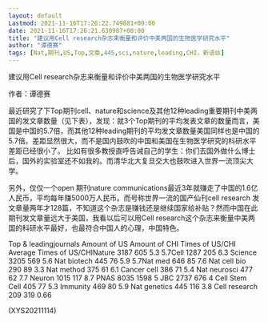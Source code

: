 ```yaml
---
layout: default
Lastmod: 2021-11-16T17:26:22.749881+00:00
date: 2021-11-16T17:26:21.630987+00:00
title: "建议用Cell research杂志来衡量和评价中美两国的生物医学研究水平"
author: "谭德赛"
tags: [Nat,期刊,US,Top,文章,445,sci,nature,leading,CHI，新语丝]
---
```


建议用Cell research杂志来衡量和评价中美两国的生物医学研究水平

作者：谭德赛

最近研究了下Top期刊cell、nature和science及其他12种leading重要期刊中美两国的发文章数量（见下表），发现：就3个Top期刊的平均发表文章的数量而言，美国是中国的5.7倍，而其他12种leading期刊的平均发文章数量美国同样也是中国的5.7倍。差距显然很大，而不是国内鼓吹的中国和美国在生物医学研究的科研水平差距已经很小了。 比如有很多教授直呼告诫自己的学生：你们去国外做什么博士后，国外的实验室还不如我的。而清华北大复旦交大也鼓吹进入世界一流顶尖大学。

另外，仅仅一个open 期刊nature communications最近3年就赚走了中国的1.6亿人民币，平均每年赚5000万人民币。而号称世界一流的国产仙刊cell research 发文章量两年才128篇，不知道这个杂志是赚钱还是继续国家给补贴？然而中国在此期刊发文章量远大于美国，我看以后可以用Cell research这个杂志来衡量中美两国的科研水平最好，也最符合中国人的心理，中国特色。

Top & leadingjournals	Amount of US	Amount of CHI	Times of US/CHI	Average Times of US/CHINature	3187	605	5.3	5.7Cell 	1287	205	6.3	Science	3205	569	5.6	Nat biotech	445	76	5.9	5.7Nat med	646	85	7.6	Nat cell bio	290	89	3.3	Nat method	375	61	6.1	Cancer cell	386	71	5.4	Nat neurosci	477	62	7.7	Neuron	1015	117	8.7	PNAS	8035	1598	5	JBC	2737	676	4	Cell Stem Cell	405	77	5.3	Immunity	469	80	5.9	Nat genetics	445	116	3.8	Cell research	209	319	0.66

(XYS20211114)

